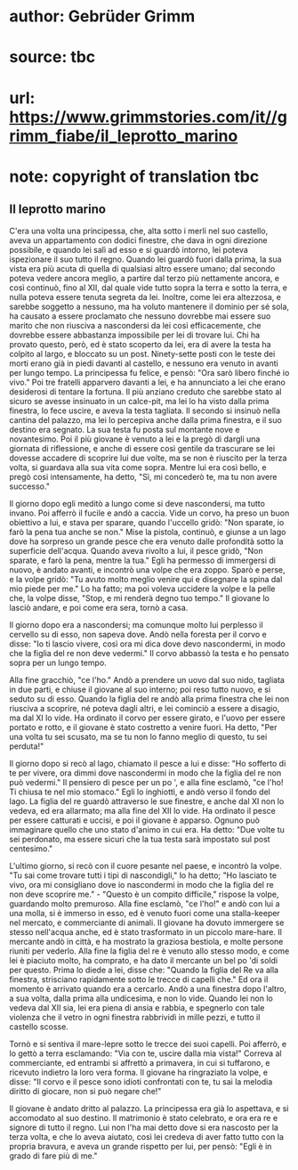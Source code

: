 # author: Gebrüder Grimm
# source: tbc
# url: https://www.grimmstories.com/it//grimm_fiabe/il_leprotto_marino
# note: copyright of translation tbc

## Il leprotto marino 

C'era una volta una principessa, che, alta sotto i merli nel suo
castello, aveva un appartamento con dodici finestre, che dava in ogni
direzione possibile, e quando lei salì ad esso e si guardò intorno, lei
poteva ispezionare il suo tutto il regno. Quando lei guardò fuori dalla
prima, la sua vista era più acuta di quella di qualsiasi altro essere
umano; dal secondo poteva vedere ancora meglio, a partire dal terzo più
nettamente ancora, e così continuò, fino al XII, dal quale vide tutto
sopra la terra e sotto la terra, e nulla poteva essere tenuta segreta da
lei. Inoltre, come lei era altezzosa, e sarebbe soggetto a nessuno, ma
ha voluto mantenere il dominio per sé sola, ha causato a essere
proclamato che nessuno dovrebbe mai essere suo marito che non riusciva a
nascondersi da lei così efficacemente, che dovrebbe essere abbastanza
impossibile per lei di trovare lui. Chi ha provato questo, però, ed è
stato scoperto da lei, era di avere la testa ha colpito al largo, e
bloccato su un post. Ninety-sette posti con le teste dei morti erano già
in piedi davanti al castello, e nessuno era venuto in avanti per lungo
tempo. La principessa fu felice, e pensò: "Ora sarò libero finché io
vivo." Poi tre fratelli apparvero davanti a lei, e ha annunciato a lei
che erano desiderosi di tentare la fortuna. Il più anziano creduto che
sarebbe stato al sicuro se avesse insinuato in un calce-pit, ma lei lo
ha visto dalla prima finestra, lo fece uscire, e aveva la testa
tagliata. Il secondo si insinuò nella cantina del palazzo, ma lei lo
percepiva anche dalla prima finestra, e il suo destino era segnato. La
sua testa fu posta sul montante nove e novantesimo. Poi il più giovane è
venuto a lei e la pregò di dargli una giornata di riflessione, e anche
di essere così gentile da trascurare se lei dovesse accadere di scoprire
lui due volte, ma se non è riuscito per la terza volta, si guardava alla
sua vita come sopra. Mentre lui era così bello, e pregò così
intensamente, ha detto, "Sì, mi concederò te, ma tu non avere
successo."

Il giorno dopo egli meditò a lungo come si deve nascondersi, ma tutto
invano. Poi afferrò il fucile e andò a caccia. Vide un corvo, ha preso
un buon obiettivo a lui, e stava per sparare, quando l'uccello gridò:
"Non sparate, io farò la pena tua anche se non." Mise la pistola,
continuò, e giunse a un lago dove ha sorpreso un grande pesce che era
venuto dalle profondità sotto la superficie dell'acqua. Quando aveva
rivolto a lui, il pesce gridò, "Non sparate, e farò la pena, mentre la
tua." Egli ha permesso di immergersi di nuovo, è andato avanti, e
incontrò una volpe che era zoppo. Sparò e perse, e la volpe gridò: "Tu
avuto molto meglio venire qui e disegnare la spina dal mio piede per
me." Lo ha fatto; ma poi voleva uccidere la volpe e la pelle che, la
volpe disse, "Stop, e mi renderà degno tuo tempo." Il giovane lo
lasciò andare, e poi come era sera, tornò a casa.

Il giorno dopo era a nascondersi; ma comunque molto lui perplesso il
cervello su di esso, non sapeva dove. Andò nella foresta per il corvo e
disse: "Io ti lascio vivere, così ora mi dica dove devo nascondermi, in
modo che la figlia del re non deve vedermi." Il corvo abbassò la testa
e ho pensato sopra per un lungo tempo.

Alla fine gracchiò, "ce l'ho." Andò a prendere un uovo dal suo nido,
tagliata in due parti, e chiuse il giovane al suo interno; poi reso
tutto nuovo, e si seduto su di esso. Quando la figlia del re andò alla
prima finestra che lei non riusciva a scoprire, né poteva dagli altri, e
lei cominciò a essere a disagio, ma dal XI lo vide. Ha ordinato il corvo
per essere girato, e l'uovo per essere portato e rotto, e il giovane è
stato costretto a venire fuori. Ha detto, "Per una volta tu sei
scusato, ma se tu non lo fanno meglio di questo, tu sei perduta!"

Il giorno dopo si recò al lago, chiamato il pesce a lui e disse: "Ho
sofferto di te per vivere, ora dimmi dove nascondermi in modo che la
figlia del re non può vedermi." Il pensiero di pesce per un po ', e
alla fine esclamò, "ce l'ho! Ti chiusa te nel mio stomaco." Egli lo
inghiottì, e andò verso il fondo del lago. La figlia del re guardò
attraverso le sue finestre, e anche dal XI non lo vedeva, ed era
allarmato; ma alla fine del XII lo vide. Ha ordinato il pesce per essere
catturati e uccisi, e poi il giovane è apparso. Ognuno può immaginare
quello che uno stato d'animo in cui era. Ha detto: "Due volte tu sei
perdonato, ma essere sicuri che la tua testa sarà impostato sul post
centesimo."

L'ultimo giorno, si recò con il cuore pesante nel paese, e incontrò la
volpe. "Tu sai come trovare tutti i tipi di nascondigli," lo ha detto;
"Ho lasciato te vivo, ora mi consigliano dove io nascondermi in modo
che la figlia del re non deve scoprire me." - "Questo è un compito
difficile," rispose la volpe, guardando molto premuroso. Alla fine
esclamò, "ce l'ho!" e andò con lui a una molla, si è immerso in esso,
ed è venuto fuori come una stalla-keeper nel mercato, e commerciante di
animali. Il giovane ha dovuto immergere se stesso nell'acqua anche, ed
è stato trasformato in un piccolo mare-hare. Il mercante andò in città,
e ha mostrato la graziosa bestiola, e molte persone riuniti per vederlo.
Alla fine la figlia del re è venuto allo stesso modo, e come lei è
piaciuto molto, ha comprato, e ha dato il mercante un bel po 'di soldi
per questo. Prima lo diede a lei, disse che: "Quando la figlia del Re
va alla finestra, strisciano rapidamente sotto le trecce di capelli
che." Ed ora il momento è arrivato quando era a cercarlo. Andò a una
finestra dopo l'altro, a sua volta, dalla prima alla undicesima, e non
lo vide. Quando lei non lo vedeva dal XII sia, lei era piena di ansia e
rabbia, e spegnerlo con tale violenza che il vetro in ogni finestra
rabbrividì in mille pezzi, e tutto il castello scosse.

Tornò e si sentiva il mare-lepre sotto le trecce dei suoi capelli. Poi
afferrò, e lo gettò a terra esclamando: "Via con te, uscire dalla mia
vista!" Correva al commerciante, ed entrambi si affrettò a primavera,
in cui si tuffarono, e ricevuto indietro la loro vera forma. Il giovane
ha ringraziato la volpe, e disse: "Il corvo e il pesce sono idioti
confrontati con te, tu sai la melodia diritto di giocare, non si può
negare che!"

Il giovane è andato dritto al palazzo. La principessa era già lo
aspettava, e si accomodato al suo destino. Il matrimonio è stato
celebrato, e ora era re e signore di tutto il regno. Lui non l'ha mai
detto dove si era nascosto per la terza volta, e che lo aveva aiutato,
così lei credeva di aver fatto tutto con la propria bravura, e aveva un
grande rispetto per lui, per pensò: "Egli è in grado di fare più di
me."
